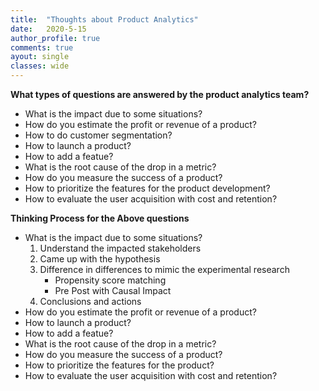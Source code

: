 ```yaml
---
title:  "Thoughts about Product Analytics"
date:   2020-5-15
author_profile: true
comments: true
ayout: single
classes: wide
---
```

**What types of questions are answered by the product analytics team?**
- What is the impact due to some situations?
- How do you estimate the profit or revenue of a product?
- How to do customer segmentation?
- How to launch a product?
- How to add a featue?
- What is the root cause of the drop in a metric?
- How do you measure the success of a product?
- How to prioritize the features for the product development?
- How to evaluate the user acquisition with cost and retention?

**Thinking Process for the Above questions**

- What is the impact due to some situations?
    1. Understand the impacted stakeholders
    2. Came up with the hypothesis
    3. Difference in differences to mimic the experimental research
        - Propensity score matching
        - Pre Post with Causal Impact
    4. Conclusions and actions
- How do you estimate the profit or revenue of a product?
- How to launch a product?
- How to add a featue?
- What is the root cause of the drop in a metric?
- How do you measure the success of a product?
- How to prioritize the features for the product?
- How to evaluate the user acquisition with cost and retention?